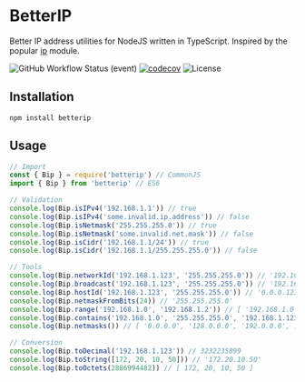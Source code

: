 # BetterIP

Better IP address utilities for NodeJS written in TypeScript. Inspired by the popular [ip](https://github.com/indutny/node-ip) module.

![GitHub Workflow Status (event)](https://img.shields.io/github/workflow/status/stogoh/betterip/Linux%20build?event=push&label=build)
[![codecov](https://codecov.io/gh/stogoh/betterip/branch/dev/graph/badge.svg?token=PNULHMM2W9)](https://codecov.io/gh/stogoh/betterip)
![License](https://img.shields.io/github/license/stogoh/betterip)

## Installation

```shell
npm install betterip
```

## Usage

```typescript
// Import
const { Bip } = require('betterip') // CommonJS
import { Bip } from 'betterip' // ES6

// Validation
console.log(Bip.isIPv4('192.168.1.1')) // true
console.log(Bip.isIPv4('some.invalid.ip.address')) // false
console.log(Bip.isNetmask('255.255.255.0')) // true
console.log(Bip.isNetmask('some.invalid.net.mask')) // false
console.log(Bip.isCidr('192.168.1.1/24')) // true
console.log(Bip.isCidr('192.168.1.1/255.255.255.0')) // false

// Tools
console.log(Bip.networkId('192.168.1.123', '255.255.255.0')) // '192.168.1.0'
console.log(Bip.broadcast('192.168.1.123', '255.255.255.0')) // '192.168.1.255'
console.log(Bip.hostId('192.168.1.123', '255.255.255.0')) // '0.0.0.123'
console.log(Bip.netmaskFromBits(24)) // '255.255.255.0'
console.log(Bip.range('192.168.1.0', '192.168.1.2')) // [ '192.168.1.0', '192.168.1.1', '192.168.1.2' ]
console.log(Bip.contains('192.168.1.0', '255.255.255.0', '192.168.1.123')) // true
console.log(Bip.netmasks()) // [ '0.0.0.0', '128.0.0.0', '192.0.0.0', ... ]

// Conversion
console.log(Bip.toDecimal('192.168.1.123')) // 3232235899
console.log(Bip.toString([172, 20, 10, 50])) // '172.20.10.50'
console.log(Bip.toOctets(2886994482)) // [ 172, 20, 10, 50 ]
```
